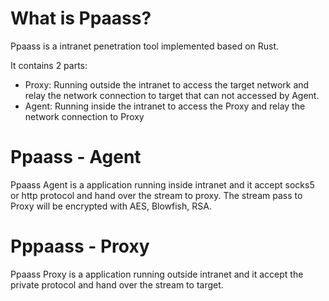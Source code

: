 # What is Ppaass?

Ppaass is a intranet penetration tool implemented based on Rust.

It contains 2 parts: 

* Proxy: Running outside the intranet to access the target network and relay the network connection to target that can not accessed by Agent.
* Agent: Running inside the intranet to access the Proxy and relay the network connection to Proxy

# Ppaass - Agent

Ppaass Agent is a application running inside intranet and it accept socks5 or http protocol and hand over the stream to proxy.
The stream pass to Proxy will be encrypted with AES, Blowfish, RSA.

# Pppaass - Proxy

Ppaass Proxy is a application running outside intranet and it accept the private protocol and hand over the stream to target.
